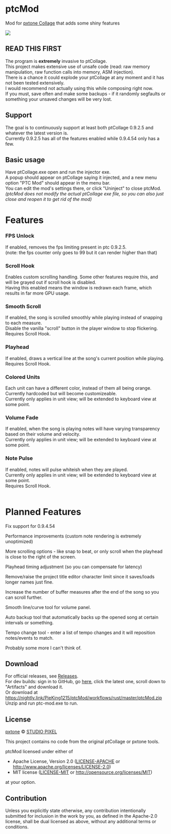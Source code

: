 # ptcMod
Mod for [pxtone Collage](https://pxtone.org/downloads/) that adds some shiny features

![](../media/sample.png?raw=true)

## READ THIS FIRST
The program is **extremely** invasive to ptCollage.<br>
This project makes extensive use of unsafe code (read: raw memory manipulation, raw function calls into memory, ASM injection).<br>
There is a chance it could explode your ptCollage at any moment and it has not been tested extensively.<br>
I would recommend not actually using this while composing right now.<br>
If you must, save often and make some backups - if it randomly segfaults or something your unsaved changes will be very lost.

## Support
The goal is to continuously support at least both ptCollage 0.9.2.5 and whatever the latest version is.<br>
Currently 0.9.2.5 has all of the features enabled while 0.9.4.54 only has a few.

## Basic usage
Have ptCollage.exe open and run the injector exe.<br>
A popup should appear on ptCollage saying it injected, and a new menu option "PTC Mod" should appear in the menu bar.<br>
You can edit the mod's settings there, or click "Uninject" to close ptcMod.<br>
*(ptcMod does not modify the actual ptCollage exe file, so you can also just close and reopen it to get rid of the mod)*

# Features
### FPS Unlock
If enabled, removes the fps limiting present in ptc 0.9.2.5.<br>
(note: the fps counter only goes to 99 but it can render higher than that)

### Scroll Hook
Enables custom scrolling handling. Some other features require this, and will be grayed out if scroll hook is disabled.<br>
Having this enabled means the window is redrawn each frame, which results in far more GPU usage.

### Smooth Scroll
If enabled, the song is scrolled smoothly while playing instead of snapping to each measure.<br>
Disable the vanilla "scroll" button in the player window to stop flickering.<br>
Requires Scroll Hook.

### Playhead
If enabled, draws a vertical line at the song's current position while playing.<br>
Requires Scroll Hook.

### Colored Units
Each unit can have a different color, instead of them all being orange.<br>
Currently hardcoded but will become customizeable.<br>
Currently only applies in unit view; will be extended to keyboard view at some point.

### Volume Fade
If enabled, when the song is playing notes will have varying transparency based on their volume and velocity.<br>
Currently only applies in unit view; will be extended to keyboard view at some point.

### Note Pulse
If enabled, notes will pulse whiteish when they are played.<br>
Currently only applies in unit view; will be extended to keyboard view at some point.<br>
Requires Scroll Hook.
<br><br>

# Planned Features
Fix support for 0.9.4.54

Performance improvements (custom note rendering is extremely unoptimized)

More scrolling options - like snap to beat, or only scroll when the playhead is close to the right of the screen.

Playhead timing adjustment (so you can compensate for latency)

Remove/raise the project title editor character limit since it saves/loads longer names just fine.

Increase the number of buffer measures after the end of the song so you can scroll further.

Smooth line/curve tool for volume panel.

Auto backup tool that automatically backs up the opened song at certain intervals or something.

Tempo change tool - enter a list of tempo changes and it will reposition notes/events to match.

Probably some more I can't think of.

## Download
For official releases, see [Releases](../../releases).<br>
For dev builds: sign in to GitHub, go [here](https://github.com/PieKing1215/ptcMod/actions/workflows/rust.yml?query=branch%3Amaster+is%3Asuccess), click the latest one, scroll down to "Artifacts" and download it.<br>
Or download at https://nightly.link/PieKing1215/ptcMod/workflows/rust/master/ptcMod.zip<br>
Unzip and run ptc-mod.exe to run.

## License

[pxtone](https://pxtone.org/) © [STUDIO PIXEL](https://studiopixel.jp)

This project contains no code from the original ptCollage or pxtone tools.

ptcMod licensed under either of

 * Apache License, Version 2.0
   ([LICENSE-APACHE](LICENSE-APACHE) or http://www.apache.org/licenses/LICENSE-2.0)
 * MIT license
   ([LICENSE-MIT](LICENSE-MIT) or http://opensource.org/licenses/MIT)

at your option.

## Contribution

Unless you explicitly state otherwise, any contribution intentionally submitted
for inclusion in the work by you, as defined in the Apache-2.0 license, shall be
dual licensed as above, without any additional terms or conditions.
